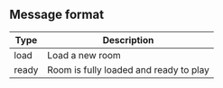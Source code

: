 ## Message format

| Type  | Description                            |
| ----- | -------------------------------------- |
| load  | Load a new room                        |
| ready | Room is fully loaded and ready to play |
